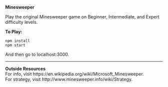 
<b> Minesweeper </b>

Play the original Minesweeper game on Beginner, Intermediate, and Expert difficulty levels.

<b>To Play:</b>
<br>

```
npm install
npm start 
```

And then go to localhost:3000.

<hr>
<b> Outside Resources </b><br>
For info, visit https://en.wikipedia.org/wiki/Microsoft_Minesweeper. <br>
For strategy, visit http://www.minesweeper.info/wiki/Strategy.
